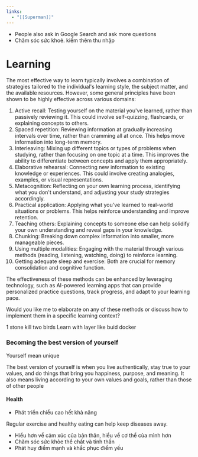 ```yaml
---
links:
  - "[[Superman]]"
---
```

- People also ask in Google Search and ask more questions
- Chăm sóc sức khoẻ. kiếm thêm thu nhập

# Learning

The most effective way to learn typically involves a combination of strategies tailored to the individual's learning style, the subject matter, and the available resources. However, some general principles have been shown to be highly effective across various domains:

1. Active recall: Testing yourself on the material you've learned, rather than passively reviewing it. This could involve self-quizzing, flashcards, or explaining concepts to others.
2. Spaced repetition: Reviewing information at gradually increasing intervals over time, rather than cramming all at once. This helps move information into long-term memory.
3. Interleaving: Mixing up different topics or types of problems when studying, rather than focusing on one topic at a time. This improves the ability to differentiate between concepts and apply them appropriately.
4. Elaborative rehearsal: Connecting new information to existing knowledge or experiences. This could involve creating analogies, examples, or visual representations.
5. Metacognition: Reflecting on your own learning process, identifying what you don't understand, and adjusting your study strategies accordingly.
6. Practical application: Applying what you've learned to real-world situations or problems. This helps reinforce understanding and improve retention.
7. Teaching others: Explaining concepts to someone else can help solidify your own understanding and reveal gaps in your knowledge.
8. Chunking: Breaking down complex information into smaller, more manageable pieces.
9. Using multiple modalities: Engaging with the material through various methods (reading, listening, watching, doing) to reinforce learning.
10. Getting adequate sleep and exercise: Both are crucial for memory consolidation and cognitive function.

The effectiveness of these methods can be enhanced by leveraging technology, such as AI-powered learning apps that can provide personalized practice questions, track progress, and adapt to your learning pace.

Would you like me to elaborate on any of these methods or discuss how to implement them in a specific learning context?


1 stone kill two birds
Learn with layer like buid docker

### Becoming the best version of yourself

Yourself mean unique

The best version of yourself is when you live authentically, stay true to your values, and do things that bring you happiness, purpose, and meaning. It also means living according to your own values and goals, rather than those of other people

#### Health

- Phát triển chiều cao hết khả năng

Regular exercise and healthy eating can help keep diseases away.

- Hiểu hơn về cảm xúc của bản thân, hiểu về cơ thể của mình hơn
- Chăm sóc sức khỏe thể chất và tinh thần
- Phát huy điểm mạnh và khắc phục điểm yếu